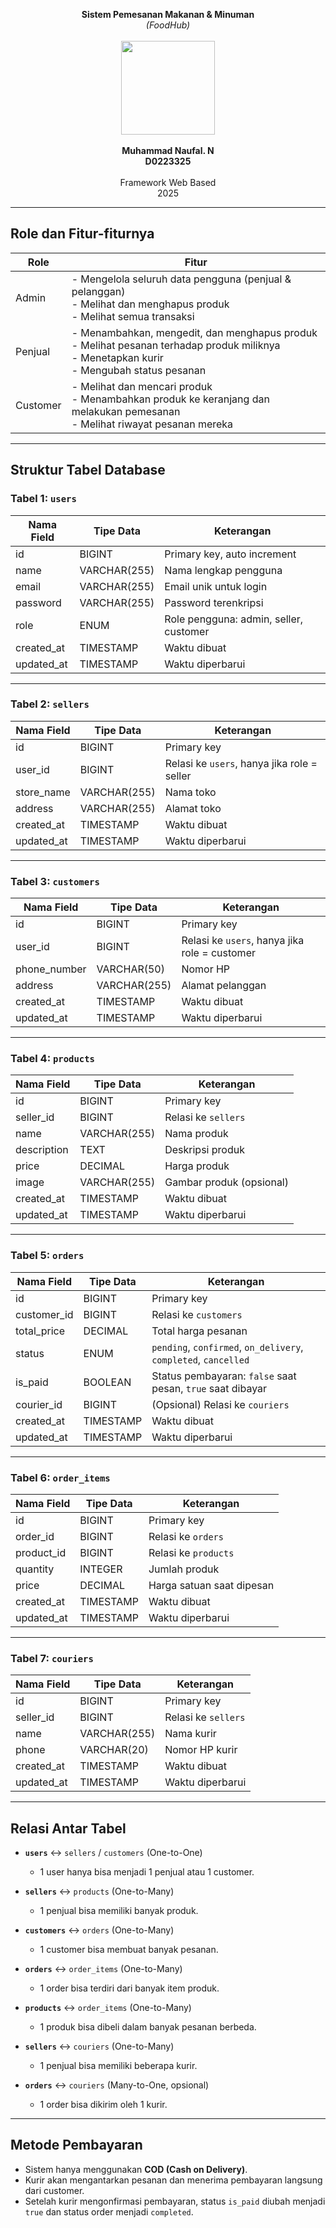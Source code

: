 <p align="center">
  <b>Sistem Pemesanan Makanan & Minuman</b><br>
  <i>(FoodHub)</i><br><br>
  <img src="https://github.com/user-attachments/assets/3b46afe6-4be0-40ac-be1b-d7ba9f8f81cc" width="150"><br><br>
  <b>Muhammad Naufal. N</b><br>
  <b>D0223325</b><br><br>
  Framework Web Based<br>
  2025
</p>

---

## Role dan Fitur-fiturnya

| Role     | Fitur                                                                                                                                   |
|----------|-----------------------------------------------------------------------------------------------------------------------------------------|
| Admin    | - Mengelola seluruh data pengguna (penjual & pelanggan) <br> - Melihat dan menghapus produk <br> - Melihat semua transaksi             |
| Penjual  | - Menambahkan, mengedit, dan menghapus produk <br> - Melihat pesanan terhadap produk miliknya <br> - Menetapkan kurir <br> - Mengubah status pesanan |
| Customer | - Melihat dan mencari produk <br> - Menambahkan produk ke keranjang dan melakukan pemesanan <br> - Melihat riwayat pesanan mereka      |

---

## Struktur Tabel Database

### Tabel 1: `users`

| Nama Field | Tipe Data    | Keterangan                                 |
|------------|--------------|--------------------------------------------|
| id         | BIGINT       | Primary key, auto increment                |
| name       | VARCHAR(255) | Nama lengkap pengguna                      |
| email      | VARCHAR(255) | Email unik untuk login                     |
| password   | VARCHAR(255) | Password terenkripsi                       |
| role       | ENUM         | Role pengguna: admin, seller, customer     |
| created_at | TIMESTAMP    | Waktu dibuat                               |
| updated_at | TIMESTAMP    | Waktu diperbarui                           |

---

### Tabel 2: `sellers`

| Nama Field | Tipe Data    | Keterangan                                   |
|------------|--------------|----------------------------------------------|
| id         | BIGINT       | Primary key                                  |
| user_id    | BIGINT       | Relasi ke `users`, hanya jika role = seller |
| store_name | VARCHAR(255) | Nama toko                                    |
| address    | VARCHAR(255) | Alamat toko                                  |
| created_at | TIMESTAMP    | Waktu dibuat                                 |
| updated_at | TIMESTAMP    | Waktu diperbarui                             |

---

### Tabel 3: `customers`

| Nama Field    | Tipe Data    | Keterangan                                  |
|---------------|--------------|---------------------------------------------|
| id            | BIGINT       | Primary key                                 |
| user_id       | BIGINT       | Relasi ke `users`, hanya jika role = customer |
| phone_number  | VARCHAR(50)  | Nomor HP                                    |
| address       | VARCHAR(255) | Alamat pelanggan                            |
| created_at    | TIMESTAMP    | Waktu dibuat                                |
| updated_at    | TIMESTAMP    | Waktu diperbarui                            |

---

### Tabel 4: `products`

| Nama Field  | Tipe Data    | Keterangan                               |
|-------------|--------------|------------------------------------------|
| id          | BIGINT       | Primary key                              |
| seller_id   | BIGINT       | Relasi ke `sellers`                      |
| name        | VARCHAR(255) | Nama produk                              |
| description | TEXT         | Deskripsi produk                         |
| price       | DECIMAL      | Harga produk                             |
| image       | VARCHAR(255) | Gambar produk (opsional)                 |
| created_at  | TIMESTAMP    | Waktu dibuat                             |
| updated_at  | TIMESTAMP    | Waktu diperbarui                         |

---

### Tabel 5: `orders`

| Nama Field   | Tipe Data     | Keterangan                                                   |
|--------------|---------------|--------------------------------------------------------------|
| id           | BIGINT        | Primary key                                                  |
| customer_id  | BIGINT        | Relasi ke `customers`                                       |
| total_price  | DECIMAL       | Total harga pesanan                                         |
| status       | ENUM          | `pending`, `confirmed`, `on_delivery`, `completed`, `cancelled` |
| is_paid      | BOOLEAN       | Status pembayaran: `false` saat pesan, `true` saat dibayar  |
| courier_id   | BIGINT        | (Opsional) Relasi ke `couriers`                             |
| created_at   | TIMESTAMP     | Waktu dibuat                                                |
| updated_at   | TIMESTAMP     | Waktu diperbarui                                            |

---

### Tabel 6: `order_items`

| Nama Field | Tipe Data    | Keterangan                               |
|------------|--------------|------------------------------------------|
| id         | BIGINT       | Primary key                              |
| order_id   | BIGINT       | Relasi ke `orders`                       |
| product_id | BIGINT       | Relasi ke `products`                     |
| quantity   | INTEGER      | Jumlah produk                            |
| price      | DECIMAL      | Harga satuan saat dipesan                |
| created_at | TIMESTAMP    | Waktu dibuat                             |
| updated_at | TIMESTAMP    | Waktu diperbarui                         |

---

### Tabel 7: `couriers`

| Nama Field | Tipe Data    | Keterangan                               |
|------------|--------------|------------------------------------------|
| id         | BIGINT       | Primary key                              |
| seller_id  | BIGINT       | Relasi ke `sellers`                      |
| name       | VARCHAR(255) | Nama kurir                               |
| phone      | VARCHAR(20)  | Nomor HP kurir                           |
| created_at | TIMESTAMP    | Waktu dibuat                             |
| updated_at | TIMESTAMP    | Waktu diperbarui                         |

---

## Relasi Antar Tabel

- **`users`** ↔ `sellers` / `customers` (One-to-One)
  - 1 user hanya bisa menjadi 1 penjual atau 1 customer.

- **`sellers`** ↔ `products` (One-to-Many)
  - 1 penjual bisa memiliki banyak produk.

- **`customers`** ↔ `orders` (One-to-Many)
  - 1 customer bisa membuat banyak pesanan.

- **`orders`** ↔ `order_items` (One-to-Many)
  - 1 order bisa terdiri dari banyak item produk.

- **`products`** ↔ `order_items` (One-to-Many)
  - 1 produk bisa dibeli dalam banyak pesanan berbeda.

- **`sellers`** ↔ `couriers` (One-to-Many)
  - 1 penjual bisa memiliki beberapa kurir.

- **`orders`** ↔ `couriers` (Many-to-One, opsional)
  - 1 order bisa dikirim oleh 1 kurir.

---

## Metode Pembayaran

- Sistem hanya menggunakan **COD (Cash on Delivery)**.
- Kurir akan mengantarkan pesanan dan menerima pembayaran langsung dari customer.
- Setelah kurir mengonfirmasi pembayaran, status `is_paid` diubah menjadi `true` dan status order menjadi `completed`.
